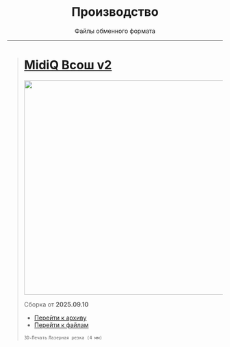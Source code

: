 <div align="center">
  <h1>Производство</h1>
    Файлы обменного формата
</div>

---

<blockquote>

# [MidiQ Всош v2](./../Модели/Шасси/MidiQ/Всош-v2)

<img src="./../Meta/data/Канал-Лого.png" width="500">

Сборка от **2025.09.10**

- [Перейти к архиву](./MidiQ-Всош-v2--25w37b.zip)
- [Перейти к файлам](./MidiQ-Всош-v2--2025.09)

<sub>
<code>3D-Печать</code>
<code>Лазерная резка (4 мм)</code>
</sub>

</blockquote>